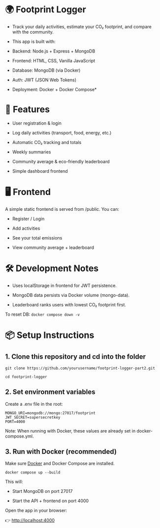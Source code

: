 # 🌍 Footprint Logger

* Track your daily activities, estimate your CO₂ footprint, and compare with the community.

* This app is built with:

* Backend: Node.js + Express + MongoDB

* Frontend: HTML, CSS, Vanilla JavaScript

* Database: MongoDB (via Docker)

* Auth: JWT (JSON Web Tokens)

* Deployment: Docker + Docker Compose*

# 🚀 Features

* User registration & login

* Log daily activities (transport, food, energy, etc.)

* Automatic CO₂ tracking and totals

* Weekly summaries

* Community average & eco-friendly leaderboard

* Simple dashboard frontend

# 🖥️ Frontend

A simple static frontend is served from /public.
You can:

* Register / Login

* Add activities

* See your total emissions

* View community average + leaderboard

# 🛠️ Development Notes

* Uses localStorage in frontend for JWT persistence.

* MongoDB data persists via Docker volume (mongo-data).

* Leaderboard ranks users with lowest CO₂ footprint first.

To reset DB:
`docker compose down -v`

# 📦 Setup Instructions
## 1. Clone this repository and cd into the folder

`git clone https://github.com/yourusername/footprint-logger-part2.git`

`cd footprint-logger`

## 2. Set environment variables

Create a .env file in the root:

``` 
MONGO_URI=mongodb://mongo:27017/footprint
JWT_SECRET=supersecretkey
PORT=4000
```


Note: When running with Docker, these values are already set in docker-compose.yml.

## 3. Run with Docker (recommended)

Make sure [Docker][1] and Docker Compose are installed.

[1]: https://docs.docker.com/get-started/get-docker/
`docker compose up --build`


This will:

* Start MongoDB on port 27017

* Start the API + frontend on port 4000

Open the app in your browser:

👉 [http://localhost:4000][2]

[2]: http://localhost:4000

